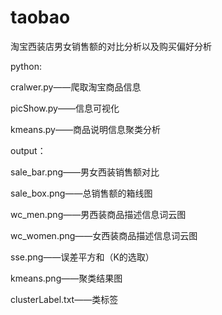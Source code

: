 # taobao
淘宝西装店男女销售额的对比分析以及购买偏好分析

python:

cralwer.py——爬取淘宝商品信息

picShow.py——信息可视化

kmeans.py——商品说明信息聚类分析

output：

sale_bar.png——男女西装销售额对比

sale_box.png——总销售额的箱线图

wc_men.png——男西装商品描述信息词云图

wc_women.png——女西装商品描述信息词云图

sse.png——误差平方和（K的选取）

kmeans.png——聚类结果图

clusterLabel.txt——类标签

